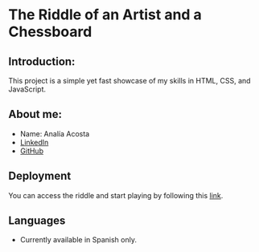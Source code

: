 # The Riddle of an Artist and a Chessboard

## Introduction:
This project is a simple yet fast showcase of my skills in HTML, CSS, and JavaScript.

## About me:

- Name: Analía Acosta
- [LinkedIn](https://www.linkedin.com/in/analia-acosta-engineer/)
- [GitHub](https://github.com/analiaacosta2023/)

## Deployment
You can access the riddle and start playing by following this [link](https://analiaacosta2023.github.io/EnigmaAjedrez/).

## Languages
- Currently available in Spanish only.